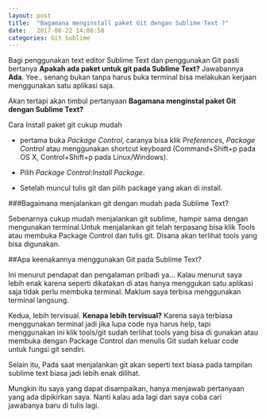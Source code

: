 ```yaml
---
layout: post
title:  "Bagamana menginstall paket Git dengan Sublime Text ?"
date:   2017-08-22 14:06:58
categories: Git Sublime
---
```

Bagi penggunakan text editor Sublime Text dan penggunakan Git pasti bertanya **Apakah ada paket untuk git pada Sublime Text?** Jawabannya **Ada**.
Yee.. senang bukan tanpa harus buka terminal bisa melakukan kerjaan menggunakan satu aplikasi saja.

Akan tertapi akan timbul pertanyaan
**Bagamana menginstal paket Git dengan Sublime Text?**


Cara Install paket git cukup mudah


- pertama buka _Package Control_, caranya bisa klik _Preferences_, _Package Control_ atau menggunakan shortcut keyboard (Command+Shift+p pada OS X, Control+Shift+p pada Linux/Windows).
    
- Pilih _Package Control:Install Package_.


- Setelah muncul tulis git dan pilih package yang akan di install.


###Bagaimana menjalankan git dengan mudah pada Sublime Text?


Sebenarnya cukup mudah menjalankan git sublime, hampir sama dengan mengunakan terminal.Untuk menjalankan git telah terpasang bisa klik Tools atau membuka Package Control dan tulis git. Disana akan terlihat tools yang bisa digunakan.


##Apa keenakannya menggunakan Git pada Sublime Text?

Ini menurut pendapat dan pengalaman pribadi ya...
Kalau menurut saya lebih enak karena seperti dikatakan di atas hanya menggukan satu aplikasi saja tidak perlu membuka terminal. Maklum saya terbisa menggunakan terminal langsung. 

Kedua, lebih tervisual. **Kenapa lebih tervisual?** Karena saya terbiasa menggunakan terminal jadi jika lupa code nya harus help, tapi menggunakan ini klik tools/git sudah terlihat tools yang bisa di gunakan atau membuka dengan Package Control dan menulis Git sudah keluar code untuk fungsi git sendiri. 

Selain itu, Pada saat menjalankan git akan seperti text biasa pada tampilan sublime text biasa jadi lebih enak dilihat.

Mungkin itu saya yang dapat disampaikan, hanya menjawab pertanyaan yang ada dipikirkan saya. Nanti kalau ada lagi dan saya coba cari jawabanya baru di tulis lagi.

 

